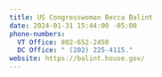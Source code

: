 ```yaml
---
title: US Congresswoman Becca Balint
date: 2024-01-31 15:44:00 -05:00
phone-numbers:
  VT Office: 802-652-2450
  DC Office: " (202) 225-4115."
website: https://balint.house.gov/
---
```


